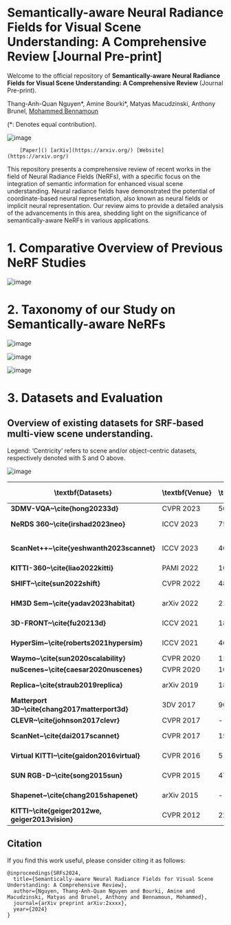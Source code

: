 # Semantically-aware Neural Radiance Fields for Visual Scene Understanding: A Comprehensive Review [Journal Pre-print]
Welcome to the official repository of **Semantically-aware Neural Radiance Fields for Visual Scene Understanding: A Comprehensive Review** (Journal Pre-print).

Thang-Anh-Quan Nguyen*, Amine Bourki*, Matyas Macudzinski, Anthony Brunel, [Mohammed Bennamoun](https://research-repository.uwa.edu.au/en/persons/mohammed-bennamoun)

(*: Denotes equal contribution).
  
![image](https://github.com/abourki/SoTA-Semantically-aware-NeRFs/assets/12202074/89ed66ae-7f9c-4bec-a388-ad7a5fd650c9)


        [Paper]() [arXiv](https://arxiv.org/) [Website](https://arxiv.org/)




This repository presents a comprehensive review of recent works in the field of Neural Radiance Fields (NeRFs), with a specific focus on the integration of semantic information for enhanced visual scene understanding. Neural radiance fields have demonstrated the potential of coordinate-based neural representation, also known as neural fields or implicit neural representation. Our review aims to provide a detailed analysis of the advancements in this area, shedding light on the significance of semantically-aware NeRFs in various applications.


# 1. Comparative Overview of Previous NeRF Studies

![image](https://github.com/abourki/SoTA-Semantically-aware-NeRFs/assets/12202074/84cec94a-6c82-4307-b8c7-20dc37d0ea16)


# 2. Taxonomy of our Study on Semantically-aware NeRFs

![image](https://github.com/abourki/SoTA-Semantically-aware-NeRFs/assets/12202074/b321080b-3282-4f94-b528-9f8959057778)

![image](https://github.com/abourki/SoTA-Semantically-aware-NeRFs/assets/12202074/9bf9ee8f-a8fb-4aff-bf51-05399a001e44)


![image](https://github.com/abourki/SoTA-Semantically-aware-NeRFs/assets/12202074/fff8b4a2-917f-4fde-9d53-04cc52f3eb34)


# 3. Datasets and Evaluation

## Overview of existing datasets for SRF-based multi-view scene understanding.
Legend: ‘Centricity’ refers to scene and/or object-centric datasets, respectively denoted with S and O above.

![image](https://github.com/abourki/SoTA-Semantically-aware-NeRFs/assets/12202074/71ae6de8-ad3e-4015-aebb-05d998879cfd)





| **\textbf{Datasets}**                           | **\textbf{Venue}** | **\textbf{\#Scenes}** | **\textbf{\#Imgs}** | **\textbf{Centricity}** | **\textbf{Type}** | **\textbf{Data Modalities}** | **\textbf{Annotations}**                  | **\textbf{URL}**                                                                        |
|-------------------------------------------------|--------------------|-----------------------|---------------------|-------------------------|-------------------|------------------------------|-------------------------------------------|-----------------------------------------------------------------------------------------|
| **3DMV-VQA~\cite{hong20233d}**                  | CVPR 2023          | 5000                  | 600K                | S+O                     | Indoor            | RGB                          | Visual question \                         | [URL](https://vis-www.cs.umass.edu/3d-clr/}{\faLink})          |
| **NeRDS 360~\cite{irshad2023neo}**              | ICCV 2023          | 75                    | 15k                 | S+O                     | Urban             | Synthetic                    | \makecell[l]{3D object boxes              |
| **ScanNet++~\cite{yeshwanth2023scannet}**       | ICCV 2023          | 460                   | 3.7M                | S                       | Indoor            | RGB-D                        | \makecell[l]{2D/3D panoptic segmentation} | \Dhref{https://cy94.github.io/scannetpp/}{\faLink}                                      |
| **KITTI-360~\cite{liao2022kitti}**              | PAMI 2022          | 10                    | 150K                | S+O                     | Urban             | RGB                          | LiDAR                                     | \makecell[l]{2D/3D object boxes                                                         |
| **SHIFT~\cite{sun2022shift}**                   | CVPR 2022          | 4850                  | 2.5M                | S+O                     | Urban             | Synthetic                    | \makecell[l]{2D/3D object boxes           |
| **HM3D Sem~\cite{yadav2023habitat}**            | arXiv 2022         | 216                   | -                   | S                       | Indoor            | Mesh                         | 3D semantic segmentation                  | \Dhref{https://aihabitat.org/datasets/hm3d-semantics/}{\faLink}                         |
| **3D-FRONT~\cite{fu20213d}**                    | ICCV 2021          | 18968                 | -                   | S+O                     | Indoor            | Synthetic                    | 3D semantic segmentation                  | \Dhref{https://tianchi.aliyun.com/specials/promotion/alibaba-3d-scene-dataset}{\faLink} |
| **HyperSim~\cite{roberts2021hypersim}**         | ICCV 2021          | 461                   | 77.4K               | S+O                     | Indoor            | Synthetic                    | \makecell[l]{2D/3D object boxes           |
| **Waymo~\cite{sun2020scalability}**             | CVPR 2020          | 1150                  | 1M                  | S+O                     | Urban             | RGB                          | LiDAR                                     | \makecell[l]{2D/3D object boxes                                                         |
| **nuScenes~\cite{caesar2020nuscenes}**          | CVPR 2020          | 1000                  | 1.4M                | S+O                     | Urban             | RGB                          | LiDAR                                     | \makecell[l]{3D object boxes                                                            |
| **Replica~\cite{straub2019replica}**            | arXiv 2019         | 18                    | -                   | S                       | Indoor            | Mesh                         | 2D/3D panoptic segmentation               | \Dhref{https://github.com/facebookresearch/Replica-Dataset}{\faLink}                    |
| **Matterport 3D~\cite{chang2017matterport3d}**  | 3DV 2017           | 90                    | 194.4K              | S                       | Indoor            | RGB-D                        | 2D/3D panoptic segmentation               | \Dhref{https://niessner.github.io/Matterport//}{\faLink}                                |
| **CLEVR~\cite{johnson2017clevr}**               | CVPR 2017          | -                     | 100K                | O                       | Indoor            | Synthetic                    | Visual question \                         | answer                                                                                  | \Dhref{https://cs.stanford.edu/people/jcjohns/clevr/}{\faLink} |
| **ScanNet~\cite{dai2017scannet}**               | CVPR 2017          | 1513                  | 2.5M                | S+O                     | Indoor            | RGB-D                        | \makecell[l]{3D object boxes              |
| **Virtual KITTI~\cite{gaidon2016virtual}**      | CVPR 2016          | 5                     | 17K                 | S+O                     | Urban             | Synthetic                    | \makecell[l]{2D/3D object boxes           |
| **SUN RGB-D~\cite{song2015sun}**                | CVPR 2015          | 47                    | 10.3K               | S+O                     | Indoor            | RGB-D                        | \makecell[l]{2D/3D object boxes           |
| **Shapenet~\cite{chang2015shapenet}**           | arXiv 2015         | -                     | -                   | O                       | Objects           | CAD model                    | 3D part segmentation                      | \Dhref{https://shapenet.org/}{\faLink}                                                  |
| **KITTI~\cite{geiger2012we, geiger2013vision}** | CVPR 2012          | 22                    | 15K                 | S+O                     | Urban             | RGB                          | LiDAR                                     | \makecell[l]{2D/3D object boxes                                                         |

## Citation
If you find this work useful, please consider citing it as follows:

```
@inproceedings{SRFs2024,
  title={Semantically-aware Neural Radiance Fields for Visual Scene Understanding: A Comprehensive Review},
  author={Nguyen, Thang-Anh-Quan Nguyen and Bourki, Amine and Macudzinski, Matyas and Brunel, Anthony and Bennamoun, Mohammed},
  journal={arXiv preprint arXiv:2xxxx},
  year={2024}
}
```

